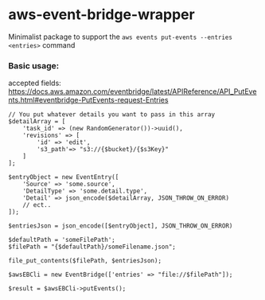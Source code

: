 # aws-event-bridge-wrapper

Minimalist package to support the `aws events put-events --entries <entries>` command

### Basic usage:

accepted fields:
https://docs.aws.amazon.com/eventbridge/latest/APIReference/API_PutEvents.html#eventbridge-PutEvents-request-Entries

```
// You put whatever details you want to pass in this array
$detailArray = [
    'task_id' => (new RandomGenerator())->uuid(),
    'revisions' => [
        'id' => 'edit',
        's3_path'=> "s3://{$bucket}/{$s3Key}"
    ]
];

$entryObject = new EventEntry([
    'Source' => 'some.source',
    'DetailType' => 'some.detail.type',
    'Detail' => json_encode($detailArray, JSON_THROW_ON_ERROR)
    // ect..
]);

$entriesJson = json_encode([$entryObject], JSON_THROW_ON_ERROR)

$defaultPath = 'someFilePath';
$filePath = "{$defaultPath}/someFilename.json";

file_put_contents($filePath, $entriesJson);

$awsEBCli = new EventBridge(['entries' => "file://$filePath"]);

$result = $awsEBCli->putEvents();
```